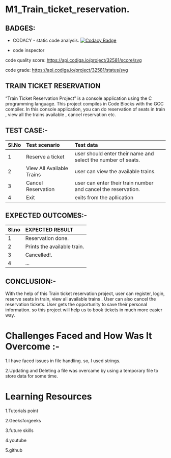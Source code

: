 # M1_Train_ticket_reservation.
## BADGES:

* CODACY - static code analysis.
[![Codacy Badge](https://app.codacy.com/project/badge/Grade/22a98d298860405d86d28e1046a1e35f)](https://www.codacy.com/gh/leenesh7/M1_Train_ticket_reservation/dashboard?utm_source=github.com&amp;utm_medium=referral&amp;utm_content=leenesh7/M1_Train_ticket_reservation&amp;utm_campaign=Badge_Grade)

* code inspector

code quality score:
https://api.codiga.io/project/32581/score/svg

code grade:
https://api.codiga.io/project/32581/status/svg

## **TRAIN TICKET RESERVATION**

“Train Ticket Reservation Project” is a console application using the C programming language. This project compiles in Code Blocks with the GCC compiler. In this console application, you can do reservation of seats in train , view all the trains available , cancel reservation etc.


## TEST CASE:-
| Sl.No | Test scenario| Test data |
|:----|:------------|:--------|
|1|	Reserve a ticket|	user should enter their name and select the number of seats.|
|2|	View All Available Trains|	user can view the available trains.|
|3|	Cancel Reservation	|user can enter their train number and cancel the reservation.|
|4|	Exit|	exits from the apllication|

## EXPECTED OUTCOMES:-

|Sl.no| EXPECTED RESULT|
|:----|:---------------|
|1|	Reservation done.|
|2|	Prints the available train.|
|3|     Cancelled!.|
|4|	...|


## CONCLUSION:-
With the help of this Train ticket reservation project, user can register, login, reserve seats in train, view all available trains . User can also cancel the reservation tickets. User gets the opportunity to save their personal information. so this project will help us to book tickets in much more easier way.

# Challenges Faced and How Was It Overcome :-
1.I have faced issues in file handling. so, I used strings.

2.Updating and Deleting a file was overcame by using a temporary file to store data for some time.

# Learning Resources

1.Tutorials point

2.Geeksforgeeks

3.future skills

4.youtube

5.github



